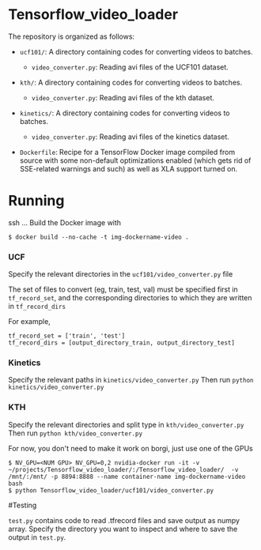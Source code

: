 # Tensorflow_video_loader

The repository is organized as follows:

* `ucf101/`: A directory containing codes for converting videos to batches.
  - `video_converter.py`: Reading avi files of the UCF101 dataset.
 
* `kth/`: A directory containing codes for converting videos to batches.
  - `video_converter.py`: Reading avi files of the kth dataset.

* `kinetics/`: A directory containing codes for converting videos to batches.
  - `video_converter.py`: Reading avi files of the kinetics dataset.
* `Dockerfile`: Recipe for a TensorFlow Docker image compiled from source with
  some non-default optimizations enabled (which gets rid of SSE-related warnings
  and such) as well as XLA support turned on.

# Running 
ssh ...
Build the Docker image with

```
$ docker build --no-cache -t img-dockername-video . 
```

### UCF
Specify the relevant directories in the `ucf101/video_converter.py` file

The set of files to convert (eg, train, test, val) must be specified first in ```tf_record_set```, and the corresponding directories to which they are written in ```tf_record_dirs``` 

For example, 
```
tf_record_set = ['train', 'test']
tf_record_dirs = [output_directory_train, output_directory_test] 
``` 

### Kinetics

Specify the relevant paths in `kinetics/video_converter.py`
Then run `python kinetics/video_converter.py`


### KTH

Specify the relevant directories and split type in `kth/video_converter.py`
Then run `python kth/video_converter.py`

For now, you don't need to make it work on borgi, just use
one of the GPUs
```
$ NV_GPU=<NUM GPU> NV_GPU=0,2 nvidia-docker run -it -v ~/projects/Tensorflow_video_loader/:/Tensorflow_video_loader/  -v /mnt/:/mnt/ -p 8894:8888 --name container-name img-dockername-video bash
$ python Tensorflow_video_loader/ucf101/video_converter.py
```




#Testing

`test.py` contains code to read .tfrecord files and save output as numpy array. Specify the directory you want to inspect and where to save the output in `test.py`.

